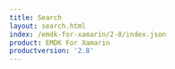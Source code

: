 ```yaml
---
title: Search
layout: search.html
index: /emdk-for-xamarin/2-8/index.json
product: EMDK For Xamarin
productversion: '2.8'
---
```














